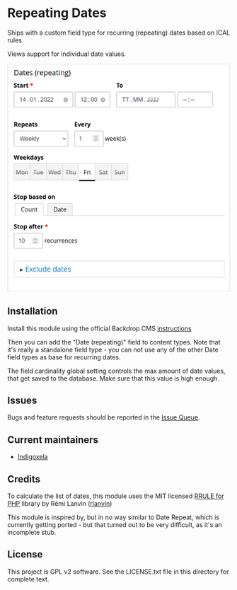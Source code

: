 # Repeating Dates

Ships with a custom field type for recurring (repeating) dates based on ICAL
rules.

Views support for individual date values.

![Widget screenshot](https://raw.githubusercontent.com/backdrop-contrib/repeating_dates/1.x-1.x/screenshots/screenshot-widget-weekly.png)

## Installation

Install this module using the official Backdrop CMS
 [instructions](https://docs.backdropcms.org/documentation/extend-with-modules)

Then you can add the "Date (repeating)" field to content types. Note that it's
 really a standalone field type - you can not use any of the other Date field
 types as base for recurring dates.

The field cardinality global setting controls the max amount of date values,
 that get saved to the database. Make sure that this value is high enough.

## Issues

Bugs and feature requests should be reported in the
 [Issue Queue](https://github.com/backdrop-contrib/repeating_dates/issues).

## Current maintainers

* [Indigoxela](https://github.com/indigoxela)

## Credits

To calculate the list of dates, this module uses the MIT licensed
 [RRULE for PHP](https://github.com/rlanvin/php-rrule) library by Rémi Lanvin
([rlanvin](https://github.com/rlanvin))

This module is inspired by, but in no way similar to Date Repeat, which is
 currently getting ported - but that turned out to be very difficult,
 as it's an incomplete stub.

## License

This project is GPL v2 software. See the LICENSE.txt file in this directory for complete text.
